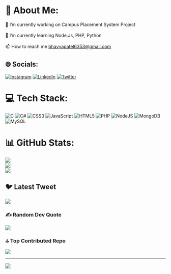 # 💫 About Me:
🔭 I’m currently working on Campus Placement System Project<br><br>🌱 I’m currently learning Node.Js, PHP, Python<br><br>📫 How to reach me bhavyapatel6353@gmail.com


## 🌐 Socials:
[![Instagram](https://img.shields.io/badge/Instagram-%23E4405F.svg?logo=Instagram&logoColor=white)](https://instagram.com/bhavya_patel1551) [![LinkedIn](https://img.shields.io/badge/LinkedIn-%230077B5.svg?logo=linkedin&logoColor=white)](https://linkedin.com/in/BhavyaPatel) [![Twitter](https://img.shields.io/badge/Twitter-%231DA1F2.svg?logo=Twitter&logoColor=white)](https://twitter.com/bhavyapatel1551) 

# 💻 Tech Stack:
![C](https://img.shields.io/badge/c-%2300599C.svg?style=for-the-badge&logo=c&logoColor=white) ![C#](https://img.shields.io/badge/c%23-%23239120.svg?style=for-the-badge&logo=c-sharp&logoColor=white) ![CSS3](https://img.shields.io/badge/css3-%231572B6.svg?style=for-the-badge&logo=css3&logoColor=white) ![JavaScript](https://img.shields.io/badge/javascript-%23323330.svg?style=for-the-badge&logo=javascript&logoColor=%23F7DF1E) ![HTML5](https://img.shields.io/badge/html5-%23E34F26.svg?style=for-the-badge&logo=html5&logoColor=white) ![PHP](https://img.shields.io/badge/php-%23777BB4.svg?style=for-the-badge&logo=php&logoColor=white) ![NodeJS](https://img.shields.io/badge/node.js-6DA55F?style=for-the-badge&logo=node.js&logoColor=white) ![MongoDB](https://img.shields.io/badge/MongoDB-%234ea94b.svg?style=for-the-badge&logo=mongodb&logoColor=white) ![MySQL](https://img.shields.io/badge/mysql-%2300f.svg?style=for-the-badge&logo=mysql&logoColor=white)
# 📊 GitHub Stats:
![](https://github-readme-stats.vercel.app/api?username=bhavyapatel1551&theme=dark&hide_border=false&include_all_commits=false&count_private=false)<br/>
![](https://github-readme-streak-stats.herokuapp.com/?user=bhavyapatel1551&theme=dark&hide_border=false)<br/>
![](https://github-readme-stats.vercel.app/api/top-langs/?username=bhavyapatel1551&theme=dark&hide_border=false&include_all_commits=false&count_private=false&layout=compact)

## 🐦 Latest Tweet
[![](https://gtce.itsvg.in/api?username=bhavyapatel1551)](https://github.com/VishwaGauravIn/github-twitter-card-embed)

### ✍️ Random Dev Quote
![](https://quotes-github-readme.vercel.app/api?type=horizontal&theme=radical)

### 🔝 Top Contributed Repo
![](https://github-contributor-stats.vercel.app/api?username=bhavyapatel1551&limit=5&theme=dark&combine_all_yearly_contributions=true)

---
[![](https://visitcount.itsvg.in/api?id=bhavyapatel1551&icon=0&color=0)](https://visitcount.itsvg.in)

<!-- Proudly created with GPRM ( https://gprm.itsvg.in ) -->
